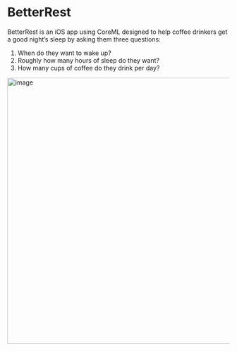 # BetterRest
BetterRest is an iOS app using CoreML designed to help coffee drinkers get a good night’s sleep by asking them three questions:

  1. When do they want to wake up?
  2. Roughly how many hours of sleep do they want?
  3. How many cups of coffee do they drink per day?
  
<img width="604" alt="image" src="https://user-images.githubusercontent.com/110336226/183807174-5d78c1f7-4e9d-4fa0-8905-004fb697c0ec.png">
